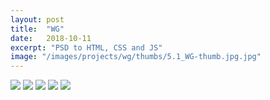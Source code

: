 ```yaml
---
layout: post
title:  "WG"
date:   2018-10-11
excerpt: "PSD to HTML, CSS and JS"
image: "/images/projects/wg/thumbs/5.1_WG-thumb.jpg.jpg"
---
```


<img src="/images/projects/steve-simone/5.1_WG.jpg"> 
<img src="/images/projects/steve-simone/5.2_WG.jpg"> 
<img src="/images/projects/steve-simone/5.3_WG.jpg"> 
<img src="/images/projects/steve-simone/5.4_WG.jpg"> 
<img src="/images/projects/steve-simone/5.5_WG.jpg"> 